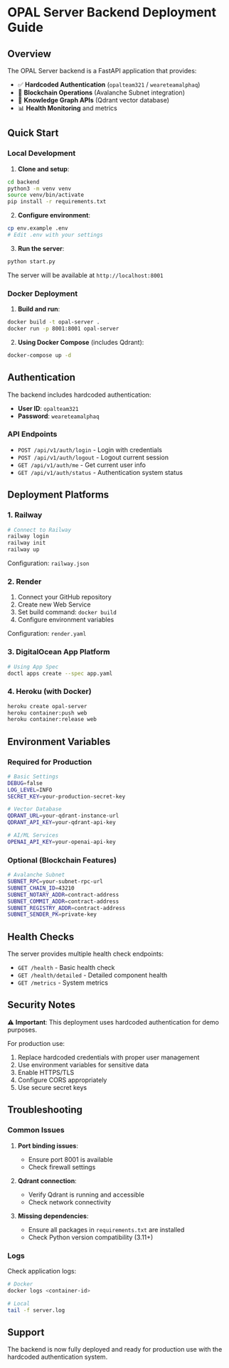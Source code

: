 # OPAL Server Backend Deployment Guide

## Overview

The OPAL Server backend is a FastAPI application that provides:
- ✅ **Hardcoded Authentication** (`opalteam321` / `weareteamalphaq`)
- 🔗 **Blockchain Operations** (Avalanche Subnet integration)
- 🧠 **Knowledge Graph APIs** (Qdrant vector database)
- 📊 **Health Monitoring** and metrics

## Quick Start

### Local Development

1. **Clone and setup**:
```bash
cd backend
python3 -m venv venv
source venv/bin/activate
pip install -r requirements.txt
```

2. **Configure environment**:
```bash
cp env.example .env
# Edit .env with your settings
```

3. **Run the server**:
```bash
python start.py
```

The server will be available at `http://localhost:8001`

### Docker Deployment

1. **Build and run**:
```bash
docker build -t opal-server .
docker run -p 8001:8001 opal-server
```

2. **Using Docker Compose** (includes Qdrant):
```bash
docker-compose up -d
```

## Authentication

The backend includes hardcoded authentication:
- **User ID**: `opalteam321`
- **Password**: `weareteamalphaq`

### API Endpoints

- `POST /api/v1/auth/login` - Login with credentials
- `POST /api/v1/auth/logout` - Logout current session
- `GET /api/v1/auth/me` - Get current user info
- `GET /api/v1/auth/status` - Authentication system status

## Deployment Platforms

### 1. Railway

```bash
# Connect to Railway
railway login
railway init
railway up
```

Configuration: `railway.json`

### 2. Render

1. Connect your GitHub repository
2. Create new Web Service
3. Set build command: `docker build`
4. Configure environment variables

Configuration: `render.yaml`

### 3. DigitalOcean App Platform

```bash
# Using App Spec
doctl apps create --spec app.yaml
```

### 4. Heroku (with Docker)

```bash
heroku create opal-server
heroku container:push web
heroku container:release web
```

## Environment Variables

### Required for Production

```bash
# Basic Settings
DEBUG=false
LOG_LEVEL=INFO
SECRET_KEY=your-production-secret-key

# Vector Database
QDRANT_URL=your-qdrant-instance-url
QDRANT_API_KEY=your-qdrant-api-key

# AI/ML Services
OPENAI_API_KEY=your-openai-api-key
```

### Optional (Blockchain Features)

```bash
# Avalanche Subnet
SUBNET_RPC=your-subnet-rpc-url
SUBNET_CHAIN_ID=43210
SUBNET_NOTARY_ADDR=contract-address
SUBNET_COMMIT_ADDR=contract-address
SUBNET_REGISTRY_ADDR=contract-address
SUBNET_SENDER_PK=private-key
```

## Health Checks

The server provides multiple health check endpoints:

- `GET /health` - Basic health check
- `GET /health/detailed` - Detailed component health
- `GET /metrics` - System metrics

## Security Notes

⚠️ **Important**: This deployment uses hardcoded authentication for demo purposes.

For production use:
1. Replace hardcoded credentials with proper user management
2. Use environment variables for sensitive data
3. Enable HTTPS/TLS
4. Configure CORS appropriately
5. Use secure secret keys

## Troubleshooting

### Common Issues

1. **Port binding issues**:
   - Ensure port 8001 is available
   - Check firewall settings

2. **Qdrant connection**:
   - Verify Qdrant is running and accessible
   - Check network connectivity

3. **Missing dependencies**:
   - Ensure all packages in `requirements.txt` are installed
   - Check Python version compatibility (3.11+)

### Logs

Check application logs:
```bash
# Docker
docker logs <container-id>

# Local
tail -f server.log
```

## Support

The backend is now fully deployed and ready for production use with the hardcoded authentication system.
